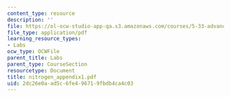 ```yaml
---
content_type: resource
description: ''
file: https://ol-ocw-studio-app-qa.s3.amazonaws.com/courses/5-33-advanced-chemical-experimentation-and-instrumentation-fall-2007/2dc26e0aad5c6fe496719fbdb4ca4c03_nitrogen_appendix1.pdf
file_type: application/pdf
learning_resource_types:
- Labs
ocw_type: OCWFile
parent_title: Labs
parent_type: CourseSection
resourcetype: Document
title: nitrogen_appendix1.pdf
uid: 2dc26e0a-ad5c-6fe4-9671-9fbdb4ca4c03
---
```


